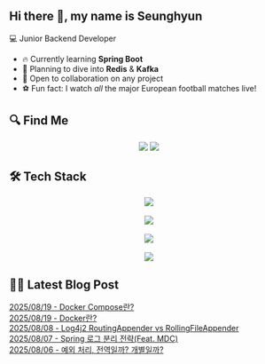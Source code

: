 

## Hi there 👋, my name is Seunghyun

💻 Junior Backend Developer

- 🔥 Currently learning **Spring Boot**
- 🌊 Planning to dive into **Redis** & **Kafka**
- 🤝 Open to collaboration on any project
- ⚽ Fun fact: I watch *all* the major European football matches live!

## 🔍 Find Me

<p align="center">
  <a href="https://cojoop.tistory.com"><img src="https://img.shields.io/badge/Tech Blog-000000?style=for-the-badge&logo=tistory&logoColor=white&link=https://winn-dev.tistory.com/"/></a>
  <a href="mailto:tmdgus8779@gmail.com"><img src="https://img.shields.io/badge/Gmail-d14836?style=for-the-badge&logo=Gmail&logoColor=white&link=mailto:tmdgus8779@gmail.com"/></a>
</p>

## 🛠️ Tech Stack

<div align="center">
  <img src="https://go-skill-icons.vercel.app/api/icons?i=html,css,bootstrap,js,jquery" />
</div>
&nbsp;
<div align="center">
  <img src="https://go-skill-icons.vercel.app/api/icons?i=py,java,flask,spring,mysql,oracle" />
</div>
&nbsp;
<div align="center">
  <img src="https://skillicons.dev/icons?i=docker,git,github,ubuntu" />
</div>
&nbsp;
<div align="center">
  <img src="https://go-skill-icons.vercel.app/api/icons?i=dbeaver,eclipse,idea,vscode,vim,postman" />
</div>

## ✍🏻 Latest Blog Post

[2025/08/19 - Docker Compose란?](https://cojoop.tistory.com/entry/Docker-Compose%EB%9E%80) <br/>
[2025/08/19 - Docker란?](https://cojoop.tistory.com/entry/Docker%EB%9E%80) <br/>
[2025/08/08 - Log4j2 RoutingAppender vs RollingFileAppender](https://cojoop.tistory.com/entry/Log4j2-RoutingAppender-vs-RollingFileAppender) <br/>
[2025/08/07 - Spring 로그 분리 전략(Feat. MDC)](https://cojoop.tistory.com/entry/Spring-%EB%A1%9C%EA%B7%B8-%EB%B6%84%EB%A6%AC-%EC%A0%84%EB%9E%B5Feat-MDC) <br/>
[2025/08/06 - 예외 처리, 전역일까? 개별일까?](https://cojoop.tistory.com/entry/%EC%98%88%EC%99%B8-%EC%B2%98%EB%A6%AC-%EC%A0%84%EC%97%AD%EC%9D%BC%EA%B9%8C-%EA%B0%9C%EB%B3%84%EC%9D%BC%EA%B9%8C) <br/>

